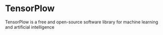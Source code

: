 # TensorPlow
 TensorPlow is a free and open-source software library for machine learning and artificial intelligence
